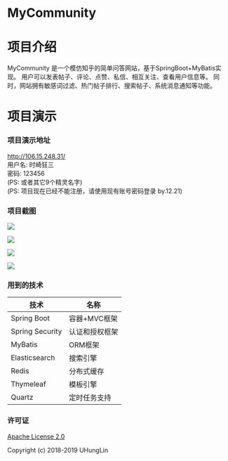 # MyCommunity

# 项目介绍
MyCommunity 是一个模仿知乎的简单问答网站，基于SpringBoot+MyBatis实现。
用户可以发表帖子、评论、点赞、私信、相互关注、查看用户信息等。
同时，网站拥有敏感词过滤、热门帖子排行、搜索帖子、系统消息通知等功能。  

# 项目演示  
### 项目演示地址
http://106.15.248.31/  
用户名: 时崎狂三  
密码: 123456  
(PS: 或者其它9个精灵名字)  
(PS: 项目现在已经不能注册，请使用现有账号密码登录  by.12.21)

### 项目截图  
![](http://mycommunity.oss-cn-shanghai.aliyuncs.com/clipboard.png)

![](http://mycommunity.oss-cn-shanghai.aliyuncs.com/1569414012%281%29.png)

![](http://mycommunity.oss-cn-shanghai.aliyuncs.com/clipboard%20%281%29.png)

![](http://mycommunity.oss-cn-shanghai.aliyuncs.com/clipboard%20%282%29.png)

### 用到的技术
技术 | 名称 
----|----
Spring Boot | 容器+MVC框架
Spring Security | 认证和授权框架
MyBatis | ORM框架  
Elasticsearch | 搜索引擎
Redis | 分布式缓存
Thymeleaf | 模板引擎
Quartz | 定时任务支持

### 许可证
[Apache License 2.0](https://github.com/UHungLin/MyCommunity/blob/master/LICENSE)

Copyright (c) 2018-2019 UHungLin
